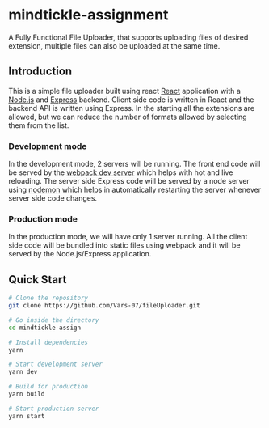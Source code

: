 # mindtickle-assignment

A Fully Functional File Uploader, that supports uploading files of desired extension, multiple files can also be uploaded at the same time.

## Introduction

This is a simple file uploader built using react [React](https://reactjs.org/) application with a [Node.js](https://nodejs.org/en/) and [Express](https://expressjs.com/) backend. Client side code is written in React and the backend API is written using Express. In the starting all the extensions are allowed, but we can reduce the number of formats allowed by selecting them from the list.

### Development mode

In the development mode, 2 servers will be running. The front end code will be served by the [webpack dev server](https://webpack.js.org/configuration/dev-server/) which helps with hot and live reloading. The server side Express code will be served by a node server using [nodemon](https://nodemon.io/) which helps in automatically restarting the server whenever server side code changes.

### Production mode

In the production mode, we will have only 1 server running. All the client side code will be bundled into static files using webpack and it will be served by the Node.js/Express application.

## Quick Start

```bash
# Clone the repository
git clone https://github.com/Vars-07/fileUploader.git

# Go inside the directory
cd mindtickle-assign

# Install dependencies
yarn

# Start development server
yarn dev

# Build for production
yarn build

# Start production server
yarn start
```